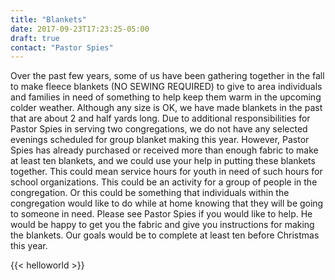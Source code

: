 ```yaml
---
title: "Blankets"
date: 2017-09-23T17:23:25-05:00
draft: true
contact: "Pastor Spies"
---
```


Over the past few years, some of us have been
gathering together in the fall to make fleece
blankets (NO SEWING REQUIRED) to give to
area individuals and families in need of something
to help keep them warm in the upcoming colder
weather. Although any size is OK, we have made
blankets in the past that are about 2 and half yards
long. Due to additional responsibilities for Pastor
Spies in serving two congregations, we do not have
any selected evenings scheduled for group blanket
making this year. However, Pastor Spies has
already purchased or received more than enough
fabric to make at least ten blankets, and we could
use your help in putting these blankets together.
This could mean service hours for youth in need of
such hours for school organizations. This could be
an activity for a group of people in the
congregation. Or this could be something that
individuals within the congregation would like to do
while at home knowing that they will be going to
someone in need. Please see Pastor Spies if
you would like to help. He would be
happy to get you the fabric and give you
instructions for making the blankets.
Our goals would be to complete at
least ten before Christmas this year.

{{< helloworld >}}

